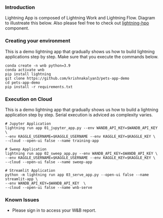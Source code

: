 ### Introduction
Lightning App is composed of Lightning Work and Lightning Flow. Diagram to illustreate this below.
Also please feel free to check out [lightning-hpo](https://github.com/Lightning-AI/lightning-hpo) component.

### Creating your environment
This is a demo lightning app that gradually shows us how to build lightning applications step by step. Make sure that you execute the commands below.

```
conda create -n wnb python=3.9 
conda activate wnb
pip install lightning
git clone https://github.com/krishnakalyan3/pets-app-demo
cd pets-app-demo
pip install -r requirements.txt
```

### Execution on Cloud
This is a demo lightning app that gradually shows us how to build a lightning application step by step. Serial execution is adviced as complexity varies.

```
# Jupyter Application
lightning run app 01_jupyter_app.py --env WANDB_API_KEY=$WANDB_API_KEY \
--env KAGGLE_USERNAME=$KAGGLE_USERNAME --env KAGGLE_KEY=$KAGGLE_KEY \
--cloud --open-ui false --name training-app

# Sweep Application
lightning run app 02_sweep_app.py --env WANDB_API_KEY=$WANDB_API_KEY \
--env KAGGLE_USERNAME=$KAGGLE_USERNAME --env KAGGLE_KEY=$KAGGLE_KEY \
--cloud --open-ui false --name sweep-app

# Streamlit Application
python -m lightning run app 03_serve_app.py --open-ui false --name streamlit-app \
--env WANDB_API_KEY=$WANDB_API_KEY  \
--cloud --open-ui false --name wnb-serve
```
### Known Issues
- Please sign in to access your W&B report.

